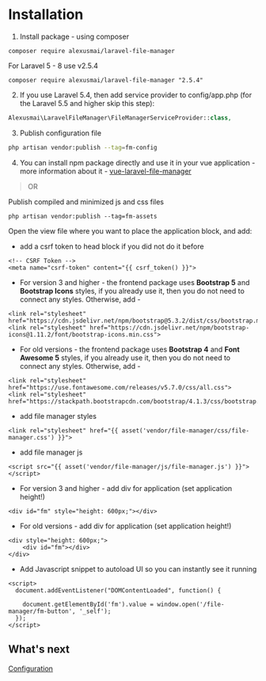 # Installation

1. Install package - using composer

```
composer require alexusmai/laravel-file-manager
```

For Laravel 5 - 8 use v2.5.4

```
composer require alexusmai/laravel-file-manager "2.5.4"
```

2. If you use Laravel 5.4, then add service provider to config/app.php (for the Laravel 5.5 and higher skip this step):

```php
Alexusmai\LaravelFileManager\FileManagerServiceProvider::class,
```

3. Publish configuration file

```bash
php artisan vendor:publish --tag=fm-config
```

4. You can install npm package directly and use it in your vue application - more information about it -
   [vue-laravel-file-manager](https://github.com/alexusmai/vue-laravel-file-manager)

> OR

Publish compiled and minimized js and css files

```
php artisan vendor:publish --tag=fm-assets
```

Open the view file where you want to place the application block, and add:

* add a csrf token to head block if you did not do it before

```
<!-- CSRF Token -->
<meta name="csrf-token" content="{{ csrf_token() }}">
```

* For version 3 and higher - the frontend package uses **Bootstrap 5** and **Bootstrap Icons** styles, if you already use it,
  then you do not need to connect any styles. Otherwise, add -

```
<link rel="stylesheet" href="https://cdn.jsdelivr.net/npm/bootstrap@5.3.2/dist/css/bootstrap.min.css">
<link rel="stylesheet" href="https://cdn.jsdelivr.net/npm/bootstrap-icons@1.11.2/font/bootstrap-icons.min.css">
```

* For old versions - the frontend package uses **Bootstrap 4** and **Font Awesome 5** styles, if you already use it,
  then you do not need to connect any styles. Otherwise, add -

```
<link rel="stylesheet" href="https://use.fontawesome.com/releases/v5.7.0/css/all.css">
<link rel="stylesheet" href="https://stackpath.bootstrapcdn.com/bootstrap/4.1.3/css/bootstrap.min.css">
```

* add file manager styles

```
<link rel="stylesheet" href="{{ asset('vendor/file-manager/css/file-manager.css') }}">
```

* add file manager js

```
<script src="{{ asset('vendor/file-manager/js/file-manager.js') }}"></script>
```

* For version 3 and higher - add div for application (set application height!)

```
<div id="fm" style="height: 600px;"></div>
```    

* For old versions - add div for application (set application height!)

```
<div style="height: 600px;">
    <div id="fm"></div>
</div>
```

* Add Javascript snippet to autoload UI so you can instantly see it running

```
<script>
  document.addEventListener("DOMContentLoaded", function() {

    document.getElementById('fm').value = window.open('/file-manager/fm-button', '_self');
  });
</script>
```

## What's next

[Configuration](./configuration.md)

